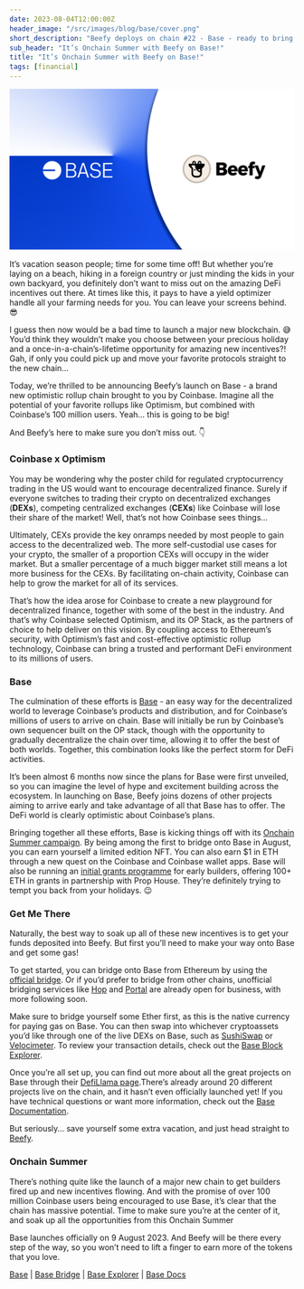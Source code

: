 ```yaml
---
date: 2023-08-04T12:00:00Z
header_image: "/src/images/blog/base/cover.png"
short_description: "Beefy deploys on chain #22 - Base - ready to bring the heat this August."
sub_header: "It’s Onchain Summer with Beefy on Base!"
title: "It’s Onchain Summer with Beefy on Base!"
tags: [financial]
---
```

![](/src/images/blog/base/cover.png)

It’s vacation season people; time for some time off! But whether you’re laying on a beach, hiking in a foreign country or just minding the kids in your own backyard, you definitely don’t want to miss out on the amazing DeFi incentives out there. At times like this, it pays to have a yield optimizer handle all your farming needs for you. You can leave your screens behind. 😎

I guess then now would be a bad time to launch a major new blockchain. 😅 You’d think they wouldn’t make you choose between your precious holiday and a once-in-a-chain’s-lifetime opportunity for amazing new incentives?! Gah, if only you could pick up and move your favorite protocols straight to the new chain… 

Today, we’re thrilled to be announcing Beefy’s launch on Base - a brand new optimistic rollup chain brought to you by Coinbase. Imagine all the potential of your favorite rollups like Optimism, but combined with Coinbase’s 100 million users. Yeah… this is going to be big!

And Beefy’s here to make sure you don’t miss out. 👇

### Coinbase x Optimism

You may be wondering why the poster child for regulated cryptocurrency trading in the US would want to encourage decentralized finance. Surely if everyone switches to trading their crypto on decentralized exchanges (**DEXs**), competing centralized exchanges (**CEXs**) like Coinbase will lose their share of the market! Well, that’s not how Coinbase sees things…

Ultimately, CEXs provide the key onramps needed by most people to gain access to the decentralized web. The more self-custodial use cases for your crypto, the smaller of a proportion CEXs will occupy in the wider market. But a smaller percentage of a much bigger market still means a lot more business for the CEXs. By facilitating on-chain activity, Coinbase can help to grow the market for all of its services.

That’s how the idea arose for Coinbase to create a new playground for decentralized finance, together with some of the best in the industry. And that’s why Coinbase selected Optimism, and its OP Stack, as the partners of choice to help deliver on this vision. By coupling access to Ethereum’s security, with Optimism’s fast and cost-effective optimistic rollup technology, Coinbase can bring a trusted and performant DeFi environment to its millions of users.

### Base

The culmination of these efforts is [Base](https://base.org/) - an easy way for the decentralized world to leverage Coinbase’s products and distribution, and for Coinbase’s millions of users to arrive on chain. Base will initially be run by Coinbase’s own sequencer built on the OP stack, though with the opportunity to gradually decentralize the chain over time, allowing it to offer the best of both worlds. Together, this combination looks like the perfect storm for DeFi activities.

It’s been almost 6 months now since the plans for Base were first unveiled, so you can imagine the level of hype and excitement building across the ecosystem. In launching on Base, Beefy joins dozens of other projects aiming to arrive early and take advantage of all that Base has to offer. The DeFi world is clearly optimistic about Coinbase’s plans.

Bringing together all these efforts, Base is kicking things off with its [Onchain Summer campaign](https://onchainsummer.xyz/). By being among the first to bridge onto Base in August, you can earn yourself a limited edition NFT. You can also earn $1 in ETH through a new quest on the Coinbase and Coinbase wallet apps. Base will also be running an [initial grants programme](https://prop.house/base/build-on-base) for early builders, offering 100+ ETH in grants in partnership with Prop House. They’re definitely trying to tempt you back from your holidays. 😉

### Get Me There

Naturally, the best way to soak up all of these new incentives is to get your funds deposited into Beefy. But first you’ll need to make your way onto Base and get some gas!

To get started, you can bridge onto Base from Ethereum by using the [official bridge](https://bridge.base.org/). Or if you’d prefer to bridge from other chains, unofficial bridging services like [Hop](https://app.hop.exchange/) and [Portal](https://www.portalbridge.com/#/transfer) are already open for business, with more following soon.

Make sure to bridge yourself some Ether first, as this is the native currency for paying gas on Base. You can then swap into whichever cryptoassets you’d like through one of the live DEXs on Base, such as [SushiSwap](https://www.sushi.com/swap) or [Velocimeter](https://www.velocimeter.xyz/). To review your transaction details, check out the [Base Block Explorer](https://basescan.org/).

Once you’re all set up, you can find out more about all the great projects on Base through their [DefiLlama page](https://defillama.com/chain/Base).There’s already around 20 different projects live on the chain, and it hasn’t even officially launched yet! If you have technical questions or want more information, check out the [Base Documentation](https://docs.base.org/).

But seriously… save yourself some extra vacation, and just head straight to [Beefy](https://app.beefy.com/).

### Onchain Summer

There’s nothing quite like the launch of a major new chain to get builders fired up and new incentives flowing. And with the promise of over 100 million Coinbase users being encouraged to use Base, it’s clear that the chain has massive potential. Time to make sure you’re at the center of it, and soak up all the opportunities from this Onchain Summer

Base launches officially on 9 August 2023. And Beefy will be there every step of the way, so you won’t need to lift a finger to earn more of the tokens that you love.

[Base](https://base.org/) | [Base Bridge](https://bridge.base.org/) | [Base Explorer](https://basescan.org/) | [Base Docs](https://docs.base.org/)